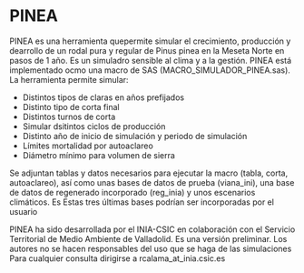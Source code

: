 # PINEA
PINEA es una herramienta quepermite simular el crecimiento, producción y dearrollo de un rodal pura y regular de Pinus pinea en la Meseta Norte en pasos de 1 año. Es un simuladro sensible al clima y a la gestión. 
PINEA está implementado ocmo una macro de SAS (MACRO_SIMULADOR_PINEA.sas). La herramienta permite simular:
- Distintos tipos de claras en años prefijados
- Distinto tipo de corta final
- Distintos turnos de corta
- Simular dsitintos ciclos de producción
- Distinto año de inicio de simulación  y periodo de simulación
- Límites mortalidad por autoaclareo
- Diámetro mínimo para volumen de sierra

Se adjuntan tablas y datos necesarios para ejecutar la macro (tabla, corta, autoaclareo), así como unas bases de datos de prueba (viana_ini), una base de datos de regenerado incorporado (reg_inia) y unos escenarios climáticos. Es
Estas tres últimas bases podrían ser incorporadas por el usuario

PINEA ha sido desarrollada por el INIA-CSIC en colaboración con el Servicio Territorial de Medio Ambiente de Valladolid. Es una versión preliminar. Los autores no se hacen responsables del uso que se haga de las simulaciones
Para cualquier consulta dirigirse a rcalama_at_inia.csic.es
